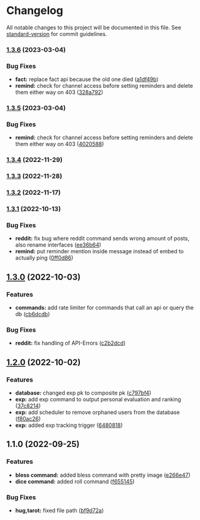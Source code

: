 # Changelog

All notable changes to this project will be documented in this file. See [standard-version](https://github.com/conventional-changelog/standard-version) for commit guidelines.

### [1.3.6](https://github.com/Rankarusu/RankaBotMk3/compare/v1.3.4...v1.3.6) (2023-03-04)


### Bug Fixes

* **fact:** replace fact api because the old one died ([a1df49b](https://github.com/Rankarusu/RankaBotMk3/commit/a1df49b87982c65478e82146dbbf6edde04d60ca))
* **remind:** check for channel access before setting reminders and delete them either way on 403 ([328a792](https://github.com/Rankarusu/RankaBotMk3/commit/328a792e1bdd0490513427c2df68cd68d9b9a97f))

### [1.3.5](https://github.com/Rankarusu/RankaBotMk3/compare/v1.3.4...v1.3.5) (2023-03-04)


### Bug Fixes

* **remind:** check for channel access before setting reminders and delete them either way on 403 ([4020588](https://github.com/Rankarusu/RankaBotMk3/commit/4020588b79e2bb7ee543f916fe353176a57c3a55))

### [1.3.4](https://github.com/Rankarusu/RankaBotMk3/compare/v1.3.3...v1.3.4) (2022-11-29)

### [1.3.3](https://github.com/Rankarusu/RankaBotMk3/compare/v1.3.2...v1.3.3) (2022-11-28)

### [1.3.2](https://github.com/Rankarusu/RankaBotMk3/compare/v1.3.1...v1.3.2) (2022-11-17)

### [1.3.1](https://github.com/Rankarusu/RankaBotMk3/compare/v1.3.0...v1.3.1) (2022-10-13)


### Bug Fixes

* **reddit:** fix bug where reddit command sends wrong amount of posts, also rename interfaces ([ee36b64](https://github.com/Rankarusu/RankaBotMk3/commit/ee36b64fcc3193a39268b75ae1938b09b957e8ed))
* **remind:** put reminder mention inside message instead of embed to actually ping ([0ff0d86](https://github.com/Rankarusu/RankaBotMk3/commit/0ff0d8695ff598212b1d3528791f5cfb1a4c51d7))

## [1.3.0](https://github.com/Rankarusu/RankaBotMk3/compare/v1.2.0...v1.3.0) (2022-10-03)


### Features

* **commands:** add rate limiter for commands that call an api or query the db ([cb6dcdb](https://github.com/Rankarusu/RankaBotMk3/commit/cb6dcdb750d35a77648ccb27e2c206cc5054c470))


### Bug Fixes

* **reddit:** fix handling of API-Errors ([c2b2dcd](https://github.com/Rankarusu/RankaBotMk3/commit/c2b2dcdf5b2a4fed4bde6bbbcce19e94bdf4e854))

## [1.2.0](https://github.com/Rankarusu/RankaBotMk3/compare/v1.1.0...v1.2.0) (2022-10-02)


### Features

* **database:** changed exp pk to composite pk ([c797bf4](https://github.com/Rankarusu/RankaBotMk3/commit/c797bf4e4e8384f1457101a2683c2b00343b804f))
* **exp:** add exp command to output personal evaluation and ranking ([37c8214](https://github.com/Rankarusu/RankaBotMk3/commit/37c821433b3ec99742fe190cfde2d2028fed9f1e))
* **exp:** add scheduler to remove orphaned users from the database ([f80ac26](https://github.com/Rankarusu/RankaBotMk3/commit/f80ac2638742825b87c40543da3dd8bc66e6572e))
* **exp:** added exp tracking trigger ([6480818](https://github.com/Rankarusu/RankaBotMk3/commit/64808184f43d1d4a20ca989e57ca0d64072e435b))

## 1.1.0 (2022-09-25)


### Features

* **bless command:** added bless command with pretty image ([e266e47](https://github.com/Rankarusu/RankaBotMk3/commit/e266e4731073dfe7ad3beba38713fbf0b6cc6b3f))
* **dice command:** added roll command ([f655145](https://github.com/Rankarusu/RankaBotMk3/commit/f6551450f23a1f8b08ada5759ef03db20759db03))


### Bug Fixes

* **hug,tarot:** fixed file path ([bf9d72a](https://github.com/Rankarusu/RankaBotMk3/commit/bf9d72a23f08eba8c529e9cf04b308ac92433841))
